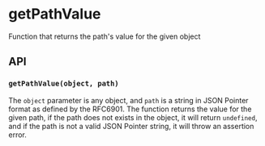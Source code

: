 # getPathValue
Function that returns the path's value for the given object

## API
### `getPathValue(object, path)`
The `object` parameter is any object, and `path` is a string in JSON Pointer format as defined by the RFC6901.
The function returns the value for the given path, if the path does not exists in the object, it will return `undefined`, and if the path is not a valid JSON Pointer string, it will throw an assertion error.
